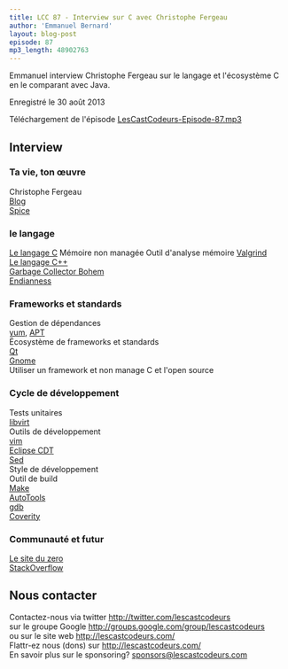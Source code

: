 ```yaml
---
title: LCC 87 - Interview sur C avec Christophe Fergeau
author: 'Emmanuel Bernard'
layout: blog-post
episode: 87
mp3_length: 48902763
---
```

Emmanuel interview Christophe Fergeau sur le langage et l'écosystème C en le comparant avec Java.

Enregistré le 30 août 2013

Téléchargement de l'épisode [LesCastCodeurs-Episode-87.mp3](http://traffic.libsyn.com/lescastcodeurs/LesCastCodeurs-Episode-87.mp3)

## Interview

### Ta vie, ton œuvre

Christophe Fergeau  
[Blog](http://cfergeau.blogspot.fr)  
[Spice](http://www.spice-space.org)  

### le langage

[Le langage C](https://en.wikipedia.org/wiki/C_(programming_language))  
Mémoire non managée  
Outil d'analyse mémoire [Valgrind](http://www.valgrind.org)  
[Le langage C++](https://en.wikipedia.org/wiki/C%2B%2B)  
[Garbage Collector Bohem](https://en.wikipedia.org/wiki/Boehm_garbage_collector)  
[Endianness](https://en.wikipedia.org/wiki/Endianness)  

### Frameworks et standards

Gestion de dépendances  
[yum](http://yum.baseurl.org), [APT](https://en.wikipedia.org/wiki/Advanced_Packaging_Tool)  
Écosystème de frameworks et standards  
[Qt](https://en.wikipedia.org/wiki/Qt_(framework))  
[Gnome](https://www.gnome.org)  
Utiliser un framework et non manage 
C et l'open source

### Cycle de développement

Tests unitaires  
[libvirt](http://libvirt.org)  
Outils de développement  
[vim](http://www.vim.org)  
[Eclipse CDT](http://eclipse.org/cdt/)  
[Sed](https://en.wikipedia.org/wiki/Sed)  
Style de développement  
Outil de build  
[Make](https://en.wikipedia.org/wiki/Make_(software))  
[AutoTools](https://en.wikipedia.org/wiki/GNU_build_system)  
[gdb](https://www.gnu.org/software/gdb/)  
[Coverity](http://www.coverity.com)  

### Communauté et futur

[Le site du zero](http://www.siteduzero.com)  
[StackOverflow](http://stackoverflow.com)

## Nous contacter

Contactez-nous via twitter <http://twitter.com/lescastcodeurs>  
sur le groupe Google <http://groups.google.com/group/lescastcodeurs>  
ou sur le site web <http://lescastcodeurs.com/>  
Flattr-ez nous (dons) sur <http://lescastcodeurs.com/>  
En savoir plus sur le sponsoring? sponsors@lescastcodeurs.com
